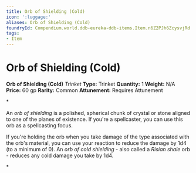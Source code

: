 ```yaml
---
title: Orb of Shielding (Cold)
icon: ':luggage:'
aliases: Orb of Shielding (Cold)
foundryId: Compendium.world.ddb-eureka-ddb-items.Item.n6Z2PJh6ZcysvjRd
tags:
- Item
---
```


# Orb of Shielding (Cold)

**Orb of Shielding (Cold)**
_Trinket_
**Type:** Trinket
**Quantity:** 1
**Weight:** N/A
**Price:** 60 gp
**Rarity:** Common
**Attunement:** Requires Attunement

*<p>An *orb of shielding* is a polished, spherical chunk of crystal or stone aligned to one of the planes of existence. If you're a spellcaster, you can use this orb as a spellcasting focus.

If you're holding the orb when you take damage of the type associated with the orb's material, you can use your reaction to reduce the damage by 1d4 (to a minimum of 0). An *orb of cold shielding* - also called a *Risian shale* orb - reduces any cold damage you take by 1d4.</p>*